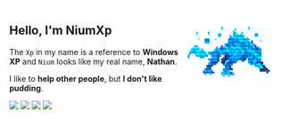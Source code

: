 <img align="right" src=".github/monster.gif">

## Hello, I'm NiumXp
The `Xp` in my name is a reference to **Windows XP** and `Nium` looks like my real name, **Nathan**.

I like to **help other people**, but **I don't like pudding**.

<img src="https://img.shields.io/badge/-Python-fff569?style=for-the-badge&logo=Python&logoColor=242424">

<img src="https://img.shields.io/badge/-Go-52e5ff?&style=for-the-badge&logo=Go&logoColor=242424">

<img src="https://img.shields.io/badge/-MongoDB-63ff8d?&style=for-the-badge&logo=MongoDB&logoColor=242424">

<img src="https://img.shields.io/badge/-Git-ff513d?&style=for-the-badge&logo=Git&logoColor=242424">
